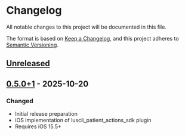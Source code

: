 # Changelog

All notable changes to this project will be documented in this file.

The format is based on [Keep a Changelog](https://keepachangelog.com/en/1.0.0/),
and this project adheres to [Semantic Versioning](https://semver.org/spec/v2.0.0.html).

## [Unreleased]

## [0.5.0+1] - 2025-10-20

### Changed
- Initial release preparation
- iOS implementation of luscii_patient_actions_sdk plugin
- Requires iOS 15.5+

[unreleased]: https://github.com/Luscii/luscii_patient_actions_sdk/compare/v0.5.0+1...HEAD
[0.5.0+1]: https://github.com/Luscii/luscii_patient_actions_sdk/releases/tag/v0.5.0+1
